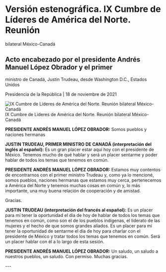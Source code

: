 #  Versión estenográfica. IX Cumbre de Líderes de América del Norte. Reunión
bilateral México-Canadá

##  Acto encabezado por el presidente Andrés Manuel López Obrador y el primer
ministro de Canadá, Justin Trudeau, desde Washington D.C., Estados Unidos

Presidencia de la República | 18 de noviembre de 2021 

![IX Cumbre de Líderes de América del Norte. Reunión bilateral México-
Canadá](https://www.gob.mx/cms/uploads/article/main_image/115253/WhatsApp_Image_2021-11-18_at_10.33.16.jpeg)
IX Cumbre de Líderes de América del Norte. Reunión bilateral México-Canadá

**PRESIDENTE ANDRÉS MANUEL LÓPEZ OBRADOR:** Somos pueblos y naciones hermanas

**JUSTIN TRUDEAU, PRIMER MINISTRO DE CANADÁ (interpretación del inglés al
español):** Es un gran placer estar aquí hoy con el presidente de México.
Tenemos mucho de qué hablar y será un placer sentarme y poder hablar de todos
los temas que tenemos en común.

**PRESIDENTE ANDRÉS MANUEL LÓPEZ OBRADOR:** Estamos muy contentos de
encontrarnos con el primer ministro Trudeau y, como ya lo mencioné, somos
pueblos, naciones hermanas que estamos muy cerca, pertenecemos a América del
Norte y tenemos muchas cosas en común y, lo más importante, una muy buena
relación de cooperación y de amistad.

Gracias.

**JUSTIN TRUDEAU (interpretación del francés al español):** Es un placer para
mí tener la oportunidad el día de hoy de hablar de todos los temas que tenemos
en común, como son el de los pueblos indígenas, el liderato de las mujeres y
el hecho de que somos grandes aliados. Es un placer para mí tener la
oportunidad de sentarme el día de hoy para charlar con el presidente de México
y tratar todos los temas que tenemos en común. Será un placer hablar con él a
lo largo de esta sesión.

**PRESIDENTE ANDRÉS MANUEL LÓPEZ OBRADOR:** Un saludo, un saludo a nuestros
pueblos, un saludo. Con permiso. Muchas gracias.

\---

